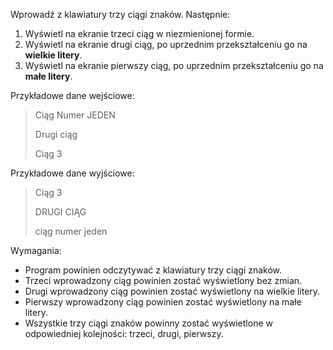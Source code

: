 Wprowadź z klawiatury trzy ciągi znaków. Następnie:

1. Wyświetl na ekranie trzeci ciąg w niezmienionej formie.
2. Wyświetl na ekranie drugi ciąg, po uprzednim przekształceniu go na **wielkie litery**.
3. Wyświetl na ekranie pierwszy ciąg, po uprzednim przekształceniu go na **małe litery**.

Przykładowe dane wejściowe:

>Ciąg Numer JEDEN
>
>Drugi ciąg
>
>Ciąg 3

Przykładowe dane wyjściowe:

>Ciąg 3
> 
>DRUGI CIĄG
> 
>ciąg numer jeden

Wymagania:
- Program powinien odczytywać z klawiatury trzy ciągi znaków.
- Trzeci wprowadzony ciąg powinien zostać wyświetlony bez zmian.
- Drugi wprowadzony ciąg powinien zostać wyświetlony na wielkie litery.
- Pierwszy wprowadzony ciąg powinien zostać wyświetlony na małe litery.
- Wszystkie trzy ciągi znaków powinny zostać wyświetlone w odpowiedniej kolejności: trzeci, drugi, pierwszy.